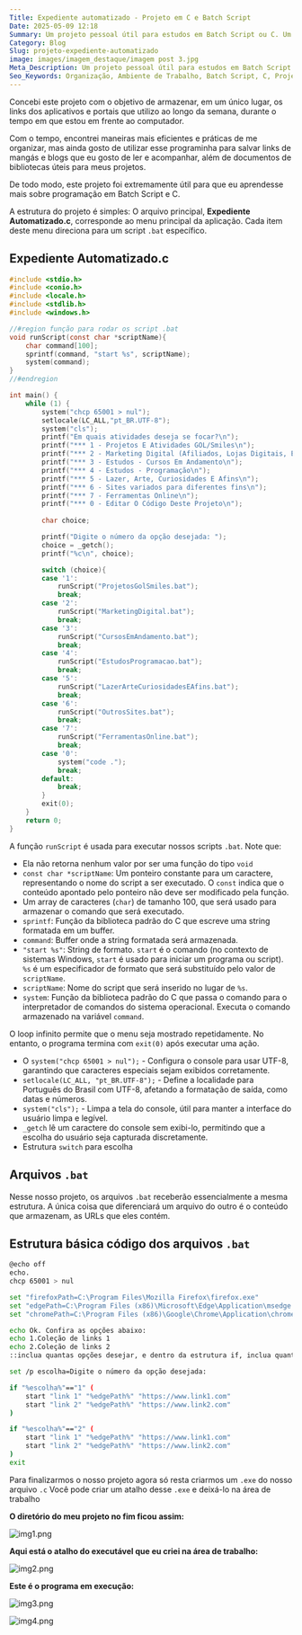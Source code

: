 ```yaml
---
Title: Expediente automatizado - Projeto em C e Batch Script
Date: 2025-05-09 12:18
Summary: Um projeto pessoal útil para estudos em Batch Script ou C. Um programa simples para organização de links
Category: Blog
Slug: projeto-expediente-automatizado
image: images/imagem_destaque/imagem post 3.jpg
Meta_Description: Um projeto pessoal útil para estudos em Batch Script ou C. Um programa simples para organização de links
Seo_Keywords: Organização, Ambiente de Trabalho, Batch Script, C, Projeto de Programação
---
```


Concebi este projeto com o objetivo de armazenar, em um único lugar, os links dos aplicativos e portais que utilizo ao longo da semana, durante o tempo em que estou em frente ao computador.

Com o tempo, encontrei maneiras mais eficientes e práticas de me organizar, mas ainda gosto de utilizar esse programinha para salvar links de mangás e blogs que eu gosto de ler e acompanhar, além de documentos de bibliotecas úteis para meus projetos. 

De todo modo, este projeto foi extremamente útil para que eu  aprendesse mais sobre programação em Batch Script e C.

A estrutura do projeto é simples: O arquivo principal, **Expediente Automatizado.c**, corresponde ao menu principal da aplicação. Cada item deste menu direciona para um script `.bat` específico.

## **Expediente Automatizado.c**

```c
#include <stdio.h>
#include <conio.h>
#include <locale.h>
#include <stdlib.h>
#include <windows.h>

//#region função para rodar os script .bat
void runScript(const char *scriptName){
    char command[100];
    sprintf(command, "start %s", scriptName);
    system(command);
}
//#endregion

int main() {
    while (1) {
        system("chcp 65001 > nul");
        setlocale(LC_ALL,"pt_BR.UTF-8");
        system("cls");
        printf("Em quais atividades deseja se focar?\n");
        printf("*** 1 - Projetos E Atividades GOL/Smiles\n");
        printf("*** 2 - Marketing Digital (Afiliados, Lojas Digitais, Etc...)\n");
        printf("*** 3 - Estudos - Cursos Em Andamento\n");
        printf("*** 4 - Estudos - Programação\n");
        printf("*** 5 - Lazer, Arte, Curiosidades E Afins\n");
        printf("*** 6 - Sites variados para diferentes fins\n");
        printf("*** 7 - Ferramentas Online\n");
        printf("*** 0 - Editar O Código Deste Projeto\n");
        
        char choice;

        printf("Digite o número da opção desejada: ");
        choice = _getch();
        printf("%c\n", choice);

        switch (choice){
        case '1':
            runScript("ProjetosGolSmiles.bat");
            break;
        case '2':
            runScript("MarketingDigital.bat");
            break;
        case '3':
            runScript("CursosEmAndamento.bat");
            break;
        case '4':
            runScript("EstudosProgramacao.bat");
            break;
        case '5':
            runScript("LazerArteCuriosidadesEAfins.bat");
            break;
        case '6':
            runScript("OutrosSites.bat");
            break;
        case '7':
            runScript("FerramentasOnline.bat");
            break;
        case '0':
            system("code .");
            break;
        default:
            break;
        }
        exit(0);
    }
    return 0;
}
```

A função `runScript` é usada para executar nossos scripts `.bat`. Note que:

- Ela não retorna nenhum valor por ser uma função do tipo `void`
- `const char *scriptName`: Um ponteiro constante para um caractere, representando o nome do script a ser executado. O `const` indica que o conteúdo apontado pelo ponteiro não deve ser modificado pela função.
- Um array de caracteres (`char`) de tamanho 100, que será usado para armazenar o comando que será executado.
- `sprintf`: Função da biblioteca padrão do C que escreve uma string formatada em um buffer.
- `command`: Buffer onde a string formatada será armazenada.
- `"start %s"`: String de formato. `start` é o comando (no contexto de sistemas Windows, `start` é usado para iniciar um programa ou script). `%s` é um especificador de formato que será substituído pelo valor de `scriptName`.
- `scriptName`: Nome do script que será inserido no lugar de `%s`.
- `system`: Função da biblioteca padrão do C que passa o comando para o interpretador de comandos do sistema operacional. Executa o comando armazenado na variável `command`.

O loop infinito permite que o menu seja mostrado repetidamente. No entanto, o programa termina com `exit(0)` após executar uma ação.

- O `system("chcp 65001 > nul");` - Configura o console para usar UTF-8, garantindo que caracteres especiais sejam exibidos corretamente.
- `setlocale(LC_ALL, "pt_BR.UTF-8");` - Define a localidade para Português do Brasil com UTF-8, afetando a formatação de saída, como datas e números.
- `system("cls");` - Limpa a tela do console, útil para manter a interface do usuário limpa e legível.
- `_getch` lê um caractere do console sem exibi-lo, permitindo que a escolha do usuário seja capturada discretamente.
- Estrutura `switch` para escolha

## **Arquivos `.bat`**

Nesse nosso projeto, os arquivos `.bat` receberão essencialmente a mesma estrutura. A única coisa que diferenciará um arquivo do outro é o conteúdo que armazenam, as URLs que eles contém.

## **Estrutura básica código dos arquivos `.bat`**

```bash
@echo off
echo.
chcp 65001 > nul

set "firefoxPath=C:\Program Files\Mozilla Firefox\firefox.exe"
set "edgePath=C:\Program Files (x86)\Microsoft\Edge\Application\msedge.exe"
set "chromePath=C:\Program Files (x86)\Google\Chrome\Application\chrome.exe"

echo Ok. Confira as opções abaixo:
echo 1.Coleção de links 1
echo 2.Coleção de links 2
::inclua quantas opções desejar, e dentro da estrutura if, inclua quantos links desejar

set /p escolha=Digite o número da opção desejada:

if "%escolha%"=="1" (
    start "link 1" "%edgePath%" "https://www.link1.com"
    start "link 2" "%edgePath%" "https://www.link2.com"
)

if "%escolha%"=="2" (
    start "link 1" "%edgePath%" "https://www.link1.com"
    start "link 2" "%edgePath%" "https://www.link2.com"
)
exit
```

Para finalizarmos o nosso projeto agora só resta criarmos um `.exe` do nosso arquivo `.c`
Você pode criar um atalho desse `.exe` e deixá-lo na área de trabalho

**O diretório do meu projeto no fim ficou assim:**

![img1.png](./images/imagem_post/post_projeto_c_bat/img6.png)

**Aqui está o atalho do executável que eu criei na área de trabalho:**

![img2.png](./images/imagem_post/post_projeto_c_bat/img7.png)

**Este é o programa em execução:**

![img3.png](./images/imagem_post/post_projeto_c_bat/img8.png)

![img4.png](./images/imagem_post/post_projeto_c_bat/img9.png)